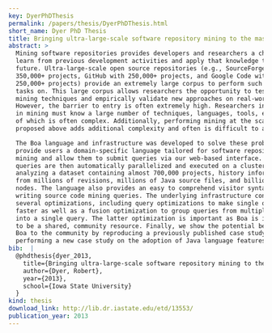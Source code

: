 ```yaml
---
key: DyerPhDThesis
permalink: /papers/thesis/DyerPhDThesis.html
short_name: Dyer PhD Thesis
title: Bringing ultra-large-scale software repository mining to the masses with Boa
abstract: >
  Mining software repositories provides developers and researchers a chance to
  learn from previous development activities and apply that knowledge to the
  future. Ultra-large-scale open source repositories (e.g., SourceForge with
  350,000+ projects, GitHub with 250,000+ projects, and Google Code with
  250,000+ projects) provide an extremely large corpus to perform such mining
  tasks on. This large corpus allows researchers the opportunity to test new
  mining techniques and empirically validate new approaches on real-world data.
  However, the barrier to entry is often extremely high. Researchers interested
  in mining must know a large number of techniques, languages, tools, etc, each
  of which is often complex. Additionally, performing mining at the scale
  proposed above adds additional complexity and often is difficult to achieve.

  The Boa language and infrastructure was developed to solve these problems. We
  provide users a domain-specific language tailored for software repository
  mining and allow them to submit queries via our web-based interface. These
  queries are then automatically parallelized and executed on a cluster,
  analyzing a dataset containing almost 700,000 projects, history information
  from millions of revisions, millions of Java source files, and billions of AST
  nodes. The language also provides an easy to comprehend visitor syntax to ease
  writing source code mining queries. The underlying infrastructure contains
  several optimizations, including query optimizations to make single queries
  faster as well as a fusion optimization to group queries from multiple users
  into a single query. The latter optimization is important as Boa is intended
  to be a shared, community resource. Finally, we show the potential benefit of
  Boa to the community by reproducing a previously published case study and
  performing a new case study on the adoption of Java language features.
bib:  |
  @phdthesis{dyer_2013,
    title={Bringing ultra-large-scale software repository mining to the masses with Boa},
    author={Dyer, Robert},
    year={2013},
    school={Iowa State University}
  }
kind: thesis
download_link: http://lib.dr.iastate.edu/etd/13553/
publication_year: 2013
---
```

